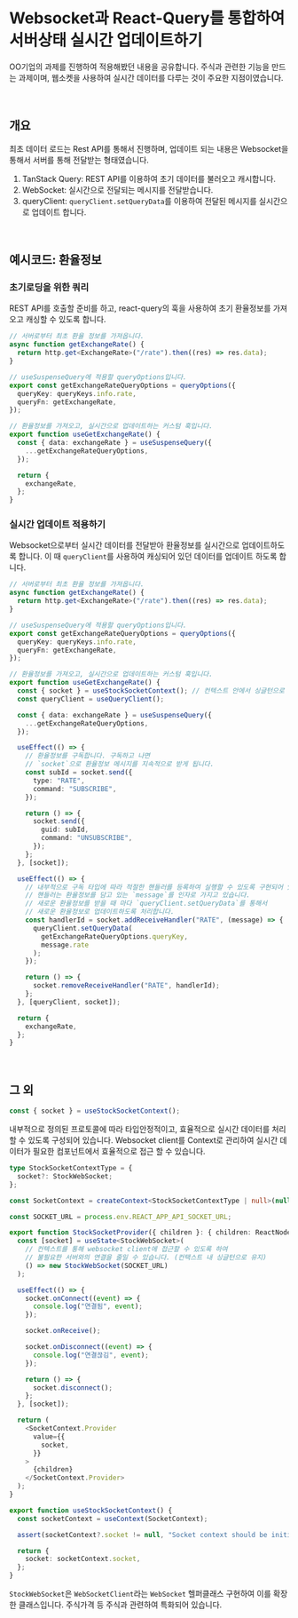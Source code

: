 # Websocket과 React-Query를 통합하여 서버상태 실시간 업데이트하기

OO기업의 과제를 진행하여 적용해봤던 내용을 공유합니다. 주식과 관련한 기능을 만드는 과제이며, 웹소켓을 사용하여 실시간 데이터를 다루는 것이 주요한 지점이였습니다.

<br/>

## 개요

최초 데이터 로드는 Rest API를 통해서 진행하며, 업데이트 되는 내용은 Websocket을 통해서 서버를 통해 전달받는 형태였습니다.

1. TanStack Query: REST API를 이용하여 초기 데이터를 불러오고 캐시합니다.
2. WebSocket: 실시간으로 전달되는 메시지를 전달받습니다.
3. queryClient: `queryClient.setQueryData`를 이용하여 전달된 메시지를 실시간으로 업데이트 합니다.

<br/>

## 예시코드: 환율정보

### 초기로딩을 위한 쿼리

REST API를 호출할 준비를 하고, react-query의 훅을 사용하여 초기 환율정보를 가져오고 캐싱할 수 있도록 합니다.

```ts
// 서버로부터 최초 환율 정보를 가져옵니다.
async function getExchangeRate() {
  return http.get<ExchangeRate>("/rate").then((res) => res.data);
}

// useSuspenseQuery에 적용할 queryOptions입니다.
export const getExchangeRateQueryOptions = queryOptions({
  queryKey: queryKeys.info.rate,
  queryFn: getExchangeRate,
});

// 환율정보를 가져오고, 실시간으로 업데이트하는 커스텀 훅입니다.
export function useGetExchangeRate() {
  const { data: exchangeRate } = useSuspenseQuery({
    ...getExchangeRateQueryOptions,
  });

  return {
    exchangeRate,
  };
}
```

### 실시간 업데이트 적용하기

Websocket으로부터 실시간 데이터를 전달받아 환율정보를 실시간으로 업데이트하도록 합니다. 이 때 `queryClient`를 사용하여 캐싱되어 있던 데이터를 업데이트 하도록 합니다.

```ts
// 서버로부터 최초 환율 정보를 가져옵니다.
async function getExchangeRate() {
  return http.get<ExchangeRate>("/rate").then((res) => res.data);
}

// useSuspenseQuery에 적용할 queryOptions입니다.
export const getExchangeRateQueryOptions = queryOptions({
  queryKey: queryKeys.info.rate,
  queryFn: getExchangeRate,
});

// 환율정보를 가져오고, 실시간으로 업데이트하는 커스텀 훅입니다.
export function useGetExchangeRate() {
  const { socket } = useStockSocketContext(); // 컨텍스트 안에서 싱글턴으로 관리되도록 구현되어 있습니다.
  const queryClient = useQueryClient();

  const { data: exchangeRate } = useSuspenseQuery({
    ...getExchangeRateQueryOptions,
  });

  useEffect(() => {
    // 환율정보를 구독합니다. 구독하고 나면
    // `socket`으로 환율정보 메시지를 지속적으로 받게 됩니다.
    const subId = socket.send({
      type: "RATE",
      command: "SUBSCRIBE",
    });

    return () => {
      socket.send({
        guid: subId,
        command: "UNSUBSCRIBE",
      });
    };
  }, [socket]);

  useEffect(() => {
    // 내부적으로 구독 타입에 따라 적절한 핸들러를 등록하여 실행할 수 있도록 구현되어 있습니다.
    // 핸들러는 환율정보를 담고 있는 `message`를 인자로 가지고 있습니다.
    // 새로운 환율정보를 받을 때 마다 `queryClient.setQueryData`를 통해서
    // 새로운 환율정보로 업데이트하도록 처리합니다.
    const handlerId = socket.addReceiveHandler("RATE", (message) => {
      queryClient.setQueryData(
        getExchangeRateQueryOptions.queryKey,
        message.rate
      );
    });

    return () => {
      socket.removeReceiveHandler("RATE", handlerId);
    };
  }, [queryClient, socket]);

  return {
    exchangeRate,
  };
}
```

<br/>

## 그 외

```ts
const { socket } = useStockSocketContext();
```

내부적으로 정의된 프로토콜에 따라 타입안정적이고, 효율적으로 실시간 데이터를 처리할 수 있도록 구성되어 있습니다. Websocket client를 Context로 관리하여 실시간 데이터가 필요한 컴포넌트에서 효율적으로 접근 할 수 있습니다.

```ts
type StockSocketContextType = {
  socket?: StockWebSocket;
};

const SocketContext = createContext<StockSocketContextType | null>(null);

const SOCKET_URL = process.env.REACT_APP_API_SOCKET_URL;

export function StockSocketProvider({ children }: { children: ReactNode }) {
  const [socket] = useState<StockWebSocket>(
    // 컨텍스트를 통해 websocket client에 접근할 수 있도록 하여
    // 불필요한 서버와의 연결을 줄일 수 있습니다. (컨택스트 내 싱글턴으로 유지)
    () => new StockWebSocket(SOCKET_URL)
  );

  useEffect(() => {
    socket.onConnect((event) => {
      console.log("연결됨", event);
    });

    socket.onReceive();

    socket.onDisconnect((event) => {
      console.log("연결끊김", event);
    });

    return () => {
      socket.disconnect();
    };
  }, [socket]);

  return (
    <SocketContext.Provider
      value={{
        socket,
      }}
    >
      {children}
    </SocketContext.Provider>
  );
}

export function useStockSocketContext() {
  const socketContext = useContext(SocketContext);

  assert(socketContext?.socket != null, "Socket context should be initialized");

  return {
    socket: socketContext.socket,
  };
}
```

`StockWebSocket`은 `WebSocketClient`라는 `WebSocket` 헬퍼클래스 구현하여 이를 확장한 클래스입니다. 주식가격 등 주식과 관련하여 특화되어 있습니다.
